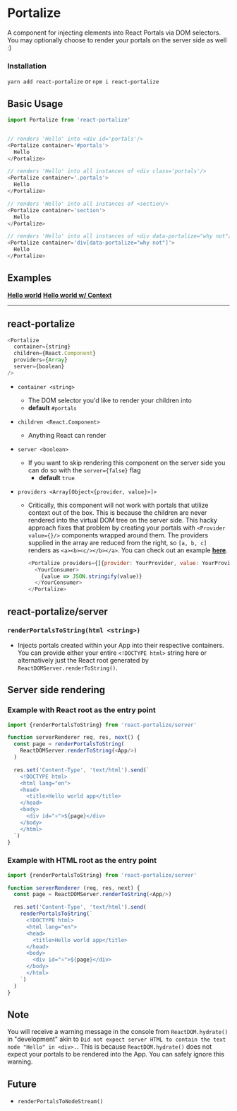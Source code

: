 # Portalize
A component for injecting elements into React Portals via DOM selectors. You may
optionally choose to render your portals on the server side as well :)


### Installation
```yarn add react-portalize``` or ```npm i react-portalize```

## Basic Usage
```js
import Portalize from 'react-portalize'


// renders 'Hello' into <div id='portals'/>
<Portalize container='#portals'>
  Hello
</Portalize>

// renders 'Hello' into all instances of <div class='portals'/>
<Portalize container='.portals'>
  Hello
</Portalize>

// renders 'Hello' into all instances of <section/>
<Portalize container='section'>
  Hello
</Portalize>

// renders 'Hello' into all instances of <div data-portalize="why not"/>
<Portalize container='div[data-portalize="why not"]'>
  Hello
</Portalize>
```

## Examples
**[Hello world](examples/hello-world)**
**[Hello world w/ Context](examples/hello-world-context)**

____

## react-portalize
```js
<Portalize
  container={string}
  children={React.Component}
  providers={Array}
  server={boolean}
/>
```
- `container <string>`
  - The DOM selector you'd like to render your children into
  - **default** `#portals`

- `children <React.Component>`
  - Anything React can render

- `server <boolean>`
  - If you want to skip rendering this component on the server side you can do
    so with the `server={false}` flag
    - **default** `true`

- `providers <Array[Object<{provider, value}>]>`
  - Critically, this component will not work with portals that utilize context
    out of the box. This is because the children are never rendered into the
    virtual DOM tree on the server side. This hacky approach fixes that problem
    by creating your portals with `<Provider value={}/>` components wrapped
    around them. The providers supplied in the array are reduced from the
    right, so `[a, b, c]` renders as `<a><b><c/></b></a>`. You can check out
    an example **[here](examples/hello-world-context)**.
    ```js
    <Portalize providers={[{provider: YourProvider, value: YourProviderValue}]}>
      <YourConsumer>
        {value => JSON.stringify(value)}
      </YourConsumer>
    </Portalize>
    ```

## react-portalize/server
### `renderPortalsToString(html <string>)`
  - Injects portals created within your App into their respective containers.
    You can provide either your entire `<!DOCTYPE html>` string here or
    alternatively just the React root generated by
    `ReactDOMServer.renderToString()`.

## Server side rendering
### Example with React root as the entry point
```js
import {renderPortalsToString} from 'react-portalize/server'

function serverRenderer req, res, next() {
  const page = renderPortalsToString(
    ReactDOMServer.renderToString(<App/>)
  )

  res.set('Content-Type', 'text/html').send(`
    <!DOCTYPE html>
    <html lang="en">
    <head>
      <title>Hello world app</title>
    </head>
    <body>
      <div id="⚛️">${page}</div>
    </body>
    </html>
  `)
}
```

### Example with HTML root as the entry point
```js
import {renderPortalsToString} from 'react-portalize/server'

function serverRenderer (req, res, next) {
  const page = ReactDOMServer.renderToString(<App/>)

  res.set('Content-Type', 'text/html').send(
    renderPortalsToString(`
      <!DOCTYPE html>
      <html lang="en">
      <head>
        <title>Hello world app</title>
      </head>
      <body>
        <div id="⚛️">${page}</div>
      </body>
      </html>
    `)
  )
}
```

## Note
You will receive a warning message in the console from `ReactDOM.hydrate()` in
"development" akin to `Did not expect server HTML to contain the text node "Hello" in <div>.`.
This is because `ReactDOM.hydrate()` does not expect your portals to be rendered
into the App. You can safely ignore this warning.

## Future
- `renderPortalsToNodeStream()`
